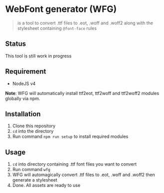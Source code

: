 # WebFont generator (WFG)

> is a tool to convert .ttf files to .eot, .woff and .woff2 along with the stylesheet containing `@font-face` rules

## Status

This tool is still work in progress

## Requirement

* NodeJS v4

**Note**: WFG will automatically install ttf2eot, ttf2woff and ttf2woff2 modules globally via npm.

## Installation

1. Clone this repository
2. `cd` into the directory
3. Run command `npm run setup` to install required modules


## Usage

1. `cd` into directory containing .ttf font files you want to convert
2. Run command `wfg`
3. WFG will automagically convert .ttf files to .eot, .woff and .woff2 then generate a stylesheet
4. Done. All assets are ready to use
